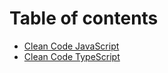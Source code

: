 # Table of contents

* [Clean Code JavaScript](README.md)
* [Clean Code TypeScript](clean-code-typescript.md)

